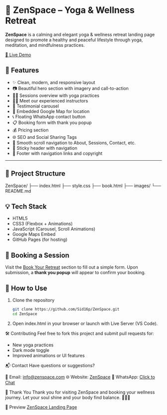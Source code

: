 # 🌿 ZenSpace – Yoga & Wellness Retreat

**ZenSpace** is a calming and elegant yoga & wellness retreat landing page designed to promote a healthy and peaceful lifestyle through yoga, meditation, and mindfulness practices.

[🔗 Live Demo](https://sid16p.github.io/ZenSpace/)


## 🌟 Features

- ✨ Clean, modern, and responsive layout
- 📷 Beautiful hero section with imagery and call-to-action
- 🧘‍♀️ Sessions overview with yoga practices
- 🧑‍🏫 Meet our experienced instructors
- 💬 Testimonial carousel
- 📍 Embedded Google Map for location
- 📞 Floating WhatsApp contact button
- 📋 Booking form with thank you popup
- 💰 Pricing section
- 🌐 SEO and Social Sharing Tags
- 🔗 Smooth scroll navigation to About, Sessions, Contact, etc.
- 🧭 Sticky header with navigation
- 🦶 Footer with navigation links and copyright

---

## 📂 Project Structure
ZenSpace/
├── index.html
├── style.css
├── book.html
├── images/
└── README.md


## 💡 Tech Stack

- HTML5
- CSS3 (Flexbox + Animations)
- JavaScript (Carousel, Scroll Animations)
- Google Maps Embed
- GitHub Pages (for hosting)


## 🧘 Booking a Session

Visit the [Book Your Retreat]([book.html](https://sid16p.github.io/ZenSpace/book.html)) section to fill out a simple form. Upon submission, a **thank you popup** will appear to confirm your booking.


## 📌 How to Use

1. Clone the repository  
   ```bash
   git clone https://github.com/Sid16p/ZenSpace.git
   cd ZenSpace
2. Open index.html in your browser or launch with Live Server (VS Code).

🛠️ Contributing
Feel free to fork this project and submit pull requests for:

- New yoga practices
- Dark mode toggle
- Improved animations or UI features

📬 Contact
Have questions or suggestions?

📧 Email: info@zenspace.com 
🌐 Website: [ZenSpace](https://sid16p.github.io/ZenSpace/)
📱 WhatsApp: [Click to Chat](https://wa.me/919876543210)

🙏 Thank You
Thank you for visiting ZenSpace and booking your wellness journey.
Let your soul shine and your body find balance. 🌸🧘‍♂️

📸 Preview
[ZenSpace Landing Page](ZenSpace.png)
